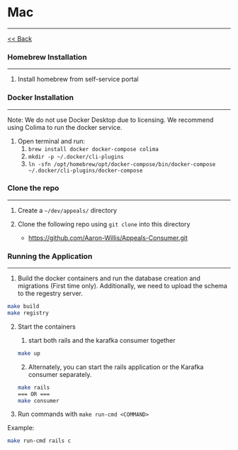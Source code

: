 # Mac
---
[<< Back](README.md)

### Homebrew Installation
---
1. Install homebrew from self-service portal

### Docker Installation
---
Note: We do not use Docker Desktop due to licensing. We recommend using Colima to run the docker service.

1. Open terminal and run:
    1. `brew install docker docker-compose colima`
    2. `mkdir -p ~/.docker/cli-plugins`
    3. `ln -sfn /opt/homebrew/opt/docker-compose/bin/docker-compose ~/.docker/cli-plugins/docker-compose`

### Clone the repo
---
1. Create a `~/dev/appeals/` directory

2. Clone the following repo using `git clone` into this directory
    * <https://github.com/Aaron-Willis/Appeals-Consumer.git>

### Running the Application
---
1. Build the docker containers and run the database creation and migrations (First time only). Additionally, we need to upload the schema to the regestry server.

```bash
make build
make registry
```

2. Start the containers
   1. start both rails and the karafka consumer together
    ```bash
    make up
    ```
   2. Alternately, you can start the rails application or the Karafka consumer separately.
    ```bash
    make rails
    === OR ===
    make consumer
    ```


3. Run commands with `make run-cmd <COMMAND>`

Example:
```bash
make run-cmd rails c
```